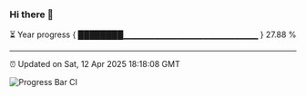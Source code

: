 ### Hi there 👋

⏳ Year progress { ████████▁▁▁▁▁▁▁▁▁▁▁▁▁▁▁▁▁▁▁▁▁▁ } 27.88 %

---

⏰ Updated on Sat, 12 Apr 2025 18:18:08 GMT

![Progress Bar CI](https://github.com/liununu/liununu/workflows/Progress%20Bar%20CI/badge.svg)

